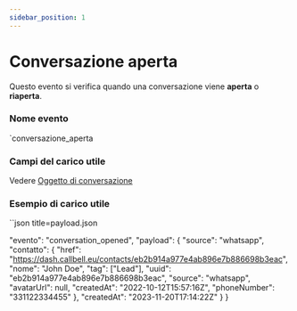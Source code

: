 ```yaml
---
sidebar_position: 1
---
```


# Conversazione aperta

Questo evento si verifica quando una conversazione viene **aperta** o **riaperta**.

### Nome evento

`conversazione_aperta

### Campi del carico utile

Vedere [Oggetto di conversazione](/api/reference/object_types/conversation)

### Esempio di carico utile

``json title=payload.json

  "evento": "conversation_opened",
  "payload": {
    "source": "whatsapp",
    "contatto": {
      "href": "https://dash.callbell.eu/contacts/eb2b914a977e4ab896e7b886698b3eac",
      "nome": "John Doe",
      "tag": ["Lead"],
      "uuid": "eb2b914a977e4ab896e7b886698b3eac",
      "source": "whatsapp",
      "avatarUrl": null,
      "createdAt": "2022-10-12T15:57:16Z",
      "phoneNumber": "331122334455"
    },
    "createdAt": "2023-11-20T17:14:22Z"
  }
}
```
